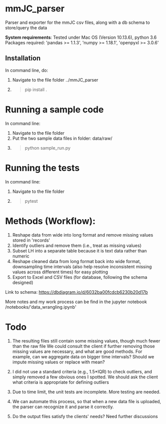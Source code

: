 # mmJC_parser
 Parser and exporter for the mmJC csv files, along with a db schema to store/query the data

**System requirements**:
Tested under Mac OS (Version 10.13.6), python 3.6
Packages required:
'pandas >= 1.1.3',
'numpy >= 1.18.1',
'openpyxl >= 3.0.6'


## Installation
In command line, do:
1. Navigate to the file folder ../mmJC_parser
2. > pip install .

# Running a sample code
In command line:
1. Navigate to the file folder
2. Put the two sample data files in folder: data/raw/
3. > python sample_run.py

# Running the tests
In command line:
1. Navigate to the file folder
2. > pytest

# Methods (Workflow):

1. Reshape data from wide into long format and remove missing values stored in 'records'
2. Identify outliers and remove them (i.e., treat as missing values)
3. Subset LH into a separate table because it is text data rather than numeric
4. Reshape cleaned data from long format back into wide format, downsampling time intervals
(also help resolve inconsistent missing values across different times) for easy plotting
5. Export to Excel and CSV files (for database, following the schema designed)

Link to schema:
https://dbdiagram.io/d/6032ba00fcdcb6230b20d17b

More notes and my work process can be find in the jupyter notebook
/notebooks/'data_wrangling.ipynb'


# Todo
1. The resulting files still contain some missing values, though much fewer than the raw file
We could consult the client if further removing those missing values are necessary, and what are good methods.
For example, can we aggregate data on bigger time intervals? Should we impute missing values or replace with mean?

2. I did not use a standard criteria (e.g., 1.5*IQR) to check outliers, and simply removed a few obvious ones I spotted.
We should ask the client what criteria is appropriate for defining outliers

3. Due to time limit, the unit tests are incomplete. More testing are needed.

4. We can automate this process, so that when a new data file is uploaded, the parser can recognize it and parse it correctly.

5. Do the output files satisfy the clients' needs? Need further discussions

